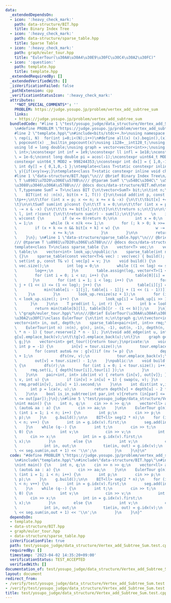 ```yaml
---
data:
  _extendedDependsOn:
  - icon: ':heavy_check_mark:'
    path: data-structure/BIT.hpp
    title: Binary Index Tree
  - icon: ':heavy_check_mark:'
    path: data-structure/sparse_table.hpp
    title: Sparse Table
  - icon: ':heavy_check_mark:'
    path: graph/euler_tour.hpp
    title: "EulerTour(\u30AA\u30A4\u30E9\u30FC\u30C4\u30A2\u30FC)"
  - icon: ':question:'
    path: template.hpp
    title: template.hpp
  _extendedRequiredBy: []
  _extendedVerifiedWith: []
  _isVerificationFailed: false
  _pathExtension: cpp
  _verificationStatusIcon: ':heavy_check_mark:'
  attributes:
    '*NOT_SPECIAL_COMMENTS*': ''
    PROBLEM: https://judge.yosupo.jp/problem/vertex_add_subtree_sum
    links:
    - https://judge.yosupo.jp/problem/vertex_add_subtree_sum
  bundledCode: "#line 1 \"test/yosupo_judge/data_structure/Vertex_add_Subtree_Sum.test.cpp\"\
    \n#define PROBLEM \"https://judge.yosupo.jp/problem/vertex_add_subtree_sum\"\n\
    #line 2 \"template.hpp\"\n#include<bits/stdc++.h>\nusing namespace std;\n#define\
    \ rep(i, N)  for(int i=0;i<(N);i++)\n#define all(x) (x).begin(),(x).end()\n#define\
    \ popcount(x) __builtin_popcount(x)\nusing i128=__int128_t;\nusing ll = long long;\n\
    using ld = long double;\nusing graph = vector<vector<int>>;\nusing P = pair<int,\
    \ int>;\nconstexpr int inf = 1e9;\nconstexpr ll infl = 1e18;\nconstexpr ld eps\
    \ = 1e-6;\nconst long double pi = acos(-1);\nconstexpr uint64_t MOD = 1e9 + 7;\n\
    constexpr uint64_t MOD2 = 998244353;\nconstexpr int dx[] = { 1,0,-1,0 };\nconstexpr\
    \ int dy[] = { 0,1,0,-1 };\ntemplate<class T>static constexpr inline void chmax(T&x,T\
    \ y){if(x<y)x=y;}\ntemplate<class T>static constexpr inline void chmin(T&x,T y){if(x>y)x=y;}\n\
    #line 1 \"data-structure/BIT.hpp\"\n/// @brief Binary Index Tree\n/// @tparam\
    \ T \u8981\u7D20\u306E\u578B\n/// @tparam SumT \"\u548C\u304C\" \u53CE\u307E\u308B\
    \u3088\u3046\u306A\u578B\n/// @docs docs/data-structure/BIT.md\ntemplate<typename\
    \ T,typename SumT = T>\nclass BIT {\n\tvector<SumT> bit;\n\tint n;\npublic:\n\
    \    BIT(int n) :n(n), bit(n + 1, T()) {}\n\tvoid add(int p, const T& w) {\n\t\
    \tp++;\n\t\tfor (int x = p; x <= n; x += x & -x) {\n\t\t\tbit[x] += w;\n\t\t}\n\
    \t}\n\n\tSumT sum(int p)const {\n\t\tT s = 0;\n\n\t\tfor (int x = p; x > 0; x\
    \ -= x & -x) {\n\t\t\ts += bit[x];\n\t\t}\n\t\treturn s;\n\t}\n\n\tSumT sum(int\
    \ l, int r)const {\n\t\treturn sum(r) - sum(l);\n\t}\n\n    \n    int lower_bound(SumT\
    \ w)const {\n        if (w <= 0)return 0;\n\n        int x = 0;\n        int k\
    \ = 1;\n        while (k < n)k <<= 1;\n        for (; k > 0; k >>= 1) {\n    \
    \        if (x + k <= n && bit[x + k] < w) {\n                w -= bit[x + k];\n\
    \                x += k;\n            }\n        }\n\n        return x + 1;\n\
    \    }\n}; \n#line 1 \"data-structure/sparse_table.hpp\"\n/// @brief Sparse Table\n\
    /// @tparam T \u8981\u7D20\u306E\u578B\n/// @docs docs/data-structure/sparse_table.md\n\
    template<class T>\nclass sparse_table {\n    vector<T> vec;\n    vector<vector<T>>\
    \ table;\n    vector<int> look_up;\npublic:\n    sparse_table(int n) : vec(n)\
    \ {}\n    sparse_table(const vector<T>& vec) : vec(vec) { build(); }\n    void\
    \ set(int p, const T& v) { vec[p] = v; }\n    void build() {\n        int sz =\
    \ vec.size();\n        int log = 0;\n        while ((1 << log) <= sz) {\n    \
    \        log++;\n        }\n        table.assign(log, vector<T>(1 << log));\n\
    \        for (int i = 0; i < sz; i++) {\n            table[0][i] = vec[i];\n \
    \       }\n        for (int i = 1; i < log; i++) {\n            for (int j = 0;\
    \ j + (1 << i) <= (1 << log); j++) {\n                table[i][j] =\n        \
    \            min(table[i - 1][j], table[i - 1][j + (1 << (i - 1))]);\n       \
    \     }\n        }\n        look_up.resize(sz + 1);\n        for (int i = 2; i\
    \ < look_up.size(); i++) {\n            look_up[i] = look_up[i >> 1] + 1;\n  \
    \      }\n    }\n\n    T prod(int l, int r) {\n        int b = look_up[r - l];\n\
    \        return min(table[b][l], table[b][r - (1 << b)]);\n    }\n};\n#line 2\
    \ \"graph/euler_tour.hpp\"\n\n///@brief EulerTour(\u30AA\u30A4\u30E9\u30FC\u30C4\
    \u30A2\u30FC)\nclass EulerTour {\n\tint n;\n\tgraph g;\n\tvector<int> tour;\n\t\
    vector<int> in, out, depth;\n    sparse_table<pair<int, int>> rmq;\npublic:\n\
    \    EulerTour(int n) :n(n), g(n), in(n, -1), out(n, -1), depth(n, -1), rmq(2\
    \ * n - 1) { tour.reserve(2 * n - 1); }\n\tvoid add_edge(int u, int v) {\n\t\t\
    g[u].emplace_back(v);\n\t\tg[v].emplace_back(u);\n\t}\n    graph get_graph(){return\
    \ g;}\n    vector<int> get_tour(){return tour;}\nprivate:\n    void dfs(int v,\
    \ int p = -1) {\n        in[v] = tour.size();\n        tour.emplace_back(v);\n\
    \        for (const auto& nv : g[v])if (nv != p) {\n            depth[nv] = depth[v]\
    \ + 1;\n            dfs(nv, v);\n            tour.emplace_back(v);\n        }\n\
    \        out[v] = tour.size() - 1;\n    }\npublic:\n    void build(int r = 0)\
    \ {\n        dfs(r);\n        for (int i = 0; i < tour.size(); i++) {\n      \
    \      rmq.set(i, { depth[tour[i]],tour[i] });\n        }\n        rmq.build();\n\
    \    }\n\n    pair<int, int> idx(int v) { return {in[v], out[v]}; }\n    int lca(int\
    \ v, int u) {\n        if (in[v] > in[u] + 1) { swap(u, v); }\n        return\
    \ rmq.prod(in[v], in[u] + 1).second;\n    }\n\n    int dist(int v,int u){\n  \
    \      int p = lca(v, u);\n        return depth[v] + depth[u] - 2 * depth[p];\n\
    \    }\n\n    bool is_in_subtree(int par,int v){return (in[par] <= in[v] && out[v]\
    \ <= out[par]);}\n};\n#line 5 \"test/yosupo_judge/data_structure/Vertex_add_Subtree_Sum.test.cpp\"\
    \nint main() {\n    int n, q;\n    cin >> n >> q;\n    vector<ll> a(n);\n    for\
    \ (auto& aa : a) {\n        cin >> aa;\n    }\n\n    EulerTour g(n);\n    for\
    \ (int i = 1; i < n; i++) {\n        int p;\n        cin >> p;\n        g.add_edge(i,\
    \ p);\n    }\n    g.build();\n\n    BIT<ll> seg(2 * n);\n    for (int v = 0; v\
    \ < n; v++) {\n        int in = g.idx(v).first;\n        seg.add(in, a[v]);\n\
    \    }\n    while (q--) {\n        int t;\n        cin >> t;\n        if (t ==\
    \ 0) {\n            int v;\n            cin >> v;\n            int x;\n      \
    \      cin >> x;\n            int in = g.idx(v).first;\n            seg.add(in,\
    \ x);\n        }\n        else {\n            int v;\n            cin >> v;\n\
    \            int in, out;\n            tie(in, out) = g.idx(v);\n            cout\
    \ << seg.sum(in,out + 1) << '\\n';\n        }\n    }\n}\n"
  code: "#define PROBLEM \"https://judge.yosupo.jp/problem/vertex_add_subtree_sum\"\
    \n#include\"template.hpp\"\n#include\"data-structure/BIT.hpp\"\n#include\"graph/euler_tour.hpp\"\
    \nint main() {\n    int n, q;\n    cin >> n >> q;\n    vector<ll> a(n);\n    for\
    \ (auto& aa : a) {\n        cin >> aa;\n    }\n\n    EulerTour g(n);\n    for\
    \ (int i = 1; i < n; i++) {\n        int p;\n        cin >> p;\n        g.add_edge(i,\
    \ p);\n    }\n    g.build();\n\n    BIT<ll> seg(2 * n);\n    for (int v = 0; v\
    \ < n; v++) {\n        int in = g.idx(v).first;\n        seg.add(in, a[v]);\n\
    \    }\n    while (q--) {\n        int t;\n        cin >> t;\n        if (t ==\
    \ 0) {\n            int v;\n            cin >> v;\n            int x;\n      \
    \      cin >> x;\n            int in = g.idx(v).first;\n            seg.add(in,\
    \ x);\n        }\n        else {\n            int v;\n            cin >> v;\n\
    \            int in, out;\n            tie(in, out) = g.idx(v);\n            cout\
    \ << seg.sum(in,out + 1) << '\\n';\n        }\n    }\n}"
  dependsOn:
  - template.hpp
  - data-structure/BIT.hpp
  - graph/euler_tour.hpp
  - data-structure/sparse_table.hpp
  isVerificationFile: true
  path: test/yosupo_judge/data_structure/Vertex_add_Subtree_Sum.test.cpp
  requiredBy: []
  timestamp: '2023-04-02 14:35:20+09:00'
  verificationStatus: TEST_ACCEPTED
  verifiedWith: []
documentation_of: test/yosupo_judge/data_structure/Vertex_add_Subtree_Sum.test.cpp
layout: document
redirect_from:
- /verify/test/yosupo_judge/data_structure/Vertex_add_Subtree_Sum.test.cpp
- /verify/test/yosupo_judge/data_structure/Vertex_add_Subtree_Sum.test.cpp.html
title: test/yosupo_judge/data_structure/Vertex_add_Subtree_Sum.test.cpp
---
```

